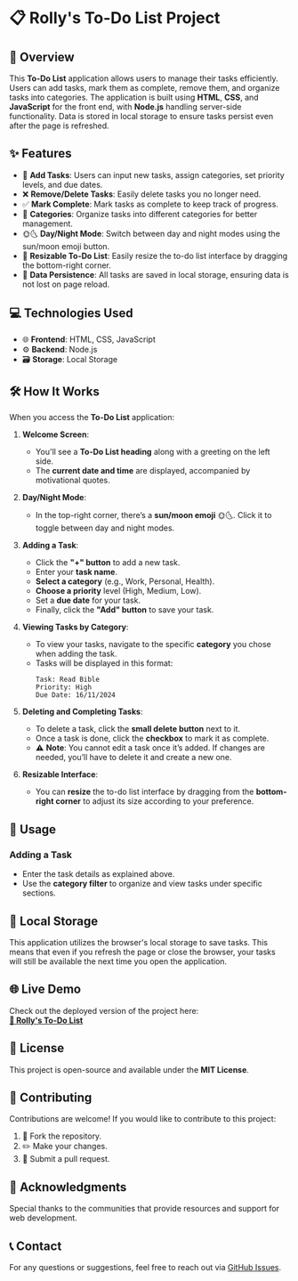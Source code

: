 # 📋 Rolly's To-Do List Project

## 📌 Overview
This **To-Do List** application allows users to manage their tasks efficiently. Users can add tasks, mark them as complete, remove them, and organize tasks into categories. The application is built using **HTML**, **CSS**, and **JavaScript** for the front end, with **Node.js** handling server-side functionality. Data is stored in local storage to ensure tasks persist even after the page is refreshed.

## ✨ Features
- 📝 **Add Tasks**: Users can input new tasks, assign categories, set priority levels, and due dates.
- ❌ **Remove/Delete Tasks**: Easily delete tasks you no longer need.
- ✅ **Mark Complete**: Mark tasks as complete to keep track of progress.
- 📂 **Categories**: Organize tasks into different categories for better management.
- 🌞🌜 **Day/Night Mode**: Switch between day and night modes using the sun/moon emoji button.
- 📐 **Resizable To-Do List**: Easily resize the to-do list interface by dragging the bottom-right corner.
- 💾 **Data Persistence**: All tasks are saved in local storage, ensuring data is not lost on page reload.

## 💻 Technologies Used
- 🌐 **Frontend**: HTML, CSS, JavaScript
- ⚙️ **Backend**: Node.js
- 🗃️ **Storage**: Local Storage

## 🛠️ How It Works
When you access the **To-Do List** application:

1. **Welcome Screen**: 
   - You'll see a **To-Do List heading** along with a greeting on the left side.
   - The **current date and time** are displayed, accompanied by motivational quotes.

2. **Day/Night Mode**: 
   - In the top-right corner, there’s a **sun/moon emoji** 🌞🌜. Click it to toggle between day and night modes.

3. **Adding a Task**:
   - Click the **"+" button** to add a new task.
   - Enter your **task name**.
   - **Select a category** (e.g., Work, Personal, Health).
   - **Choose a priority** level (High, Medium, Low).
   - Set a **due date** for your task.
   - Finally, click the **"Add" button** to save your task.

4. **Viewing Tasks by Category**:
   - To view your tasks, navigate to the specific **category** you chose when adding the task.
   - Tasks will be displayed in this format:
     ```
     Task: Read Bible  
     Priority: High  
     Due Date: 16/11/2024
     ```

5. **Deleting and Completing Tasks**:
   - To delete a task, click the **small delete button** next to it.
   - Once a task is done, click the **checkbox** to mark it as complete.
   - ⚠️ **Note**: You cannot edit a task once it’s added. If changes are needed, you’ll have to delete it and create a new one.

6. **Resizable Interface**:
   - You can **resize** the to-do list interface by dragging from the **bottom-right corner** to adjust its size according to your preference.

## 🚀 Usage

### Adding a Task
- Enter the task details as explained above.
- Use the **category filter** to organize and view tasks under specific sections.

## 💾 Local Storage
This application utilizes the browser's local storage to save tasks. This means that even if you refresh the page or close the browser, your tasks will still be available the next time you open the application.

## 🌐 Live Demo
Check out the deployed version of the project here:  
[**🔗 Rolly's To-Do List**](https://rolivhuwamuzila.github.io/Rolly-s-TO-DO-List-Project/)

## 📜 License
This project is open-source and available under the **MIT License**.

## 🤝 Contributing
Contributions are welcome! If you would like to contribute to this project:
1. 🍴 Fork the repository.
2. ✏️ Make your changes.
3. 🔄 Submit a pull request.

## 💬 Acknowledgments
Special thanks to the communities that provide resources and support for web development.

## 📞 Contact
For any questions or suggestions, feel free to reach out via [GitHub Issues](https://github.com/RolivhuwaMuzila/Rolly-s-TO-DO-List-Project/issues). 





